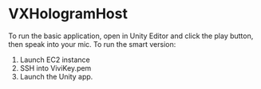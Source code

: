 # VXHologramHost
To run the basic application, open in Unity Editor and click the play button, then speak into your mic. 
To run the smart version:
1. Launch EC2 instance
2. SSH into ViviKey.pem
3. Launch the Unity app. 

